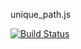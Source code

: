 unique_path.js


[![Build Status](https://travis-ci.org/varemenos/unique_path.svg)](https://travis-ci.org/varemenos/unique_path)
